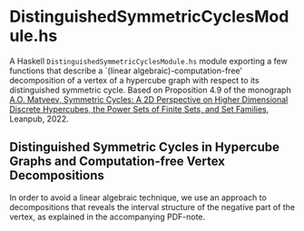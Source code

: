 # DistinguishedSymmetricCyclesModule.hs #

A Haskell `DistinguishedSymmetricCyclesModule.hs` module exporting a few
functions that describe a `(linear algebraic)-computation-free' decomposition
of a vertex of a hypercube graph with respect to its distinguished symmetric cycle. 
Based on Proposition 4.9 of the monograph [A.O. Matveev, Symmetric Cycles: 
A 2D Perspective on Higher Dimensional Discrete Hypercubes, the Power Sets
of Finite Sets, and Set Families](https://leanpub.com/SymmetricCycles), Leanpub, 2022.

## Distinguished Symmetric Cycles in Hypercube Graphs and Computation-free Vertex Decompositions ##

In order to avoid a linear algebraic technique, we use an approach to decompositions that reveals the interval structure of the negative part of the vertex, as explained in the accompanying PDF-note.

